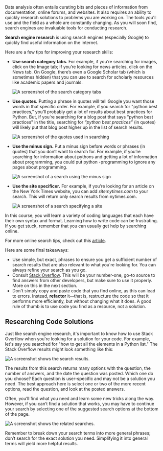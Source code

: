 <img style="display: none;" src="https://static.bc-edx.com/data/prework/m3/img/banner.jpg" alt="lesson banner" />

Data analysis often entails curating bits and pieces of information from documentation, online forums, and websites. It also requires an ability to quickly research solutions to problems you are working on. The tools you'll use and the field as a whole are constantly changing. As you will soon find, search engines are invaluable tools for conducting research.

**Search engine research** is using search engines (especially Google) to quickly find useful information on the internet.

Here are a few tips for improving your research skills:

*   **Use search category tabs.** For example, if you’re searching for images, click on the Image tab; if you’re looking for news articles, click on the News tab. On Google, there’s even a Google Scholar tab (which is sometimes hidden) that you can use to search for scholarly resources like academic papers and journals.

    ![A screenshot of the search category tabs](https://static.bc-edx.com/data/prework/m3/img/Google-search-tabs.jpg)

*   **Use quotes.** Putting a phrase in quotes will tell Google you want those words in that specific order. For example, if you search for "python best practices," you’ll probably get a lot of results about best practices for Python. But, if you’re searching for a blog post that says "python best practices" in the title, searching for *“python best practices”* (in quotes) will likely put that blog post higher up in the list of search results.

    ![A screenshot of the quotes used in searching](https://static.bc-edx.com/data/prework/m3/img/Google-search-quotes.jpg)

*   **Use the minus sign.** Put a minus sign before words or phrases (in quotes) that you don’t want to search for. For example, if you’re searching for information about pythons and getting a lot of information about programming, you could put python -programming to ignore any pages about programming.

    ![A screenshot of a search using the minus sign](https://static.bc-edx.com/data/prework/m3/img/Google-search-minus.jpg)

*   **Use the site specificer.** For example, if you’re looking for an article on the New York Times website, you can add *site:nytimes.com* to your search. This will return only search results from nytimes.com.

    ![A screenshot of a search specifying a site](https://static.bc-edx.com/data/prework/m3/img/Google-site-specifier.jpg)

In this course, you will learn a variety of coding languages that each have their own syntax and format. Learning how to write code can be frustrating. If you get stuck, remember that you can usually get help by searching online.

For more online search tips, check out this [article](http://www.informit.com/articles/article.aspx?p=1315437).

Here are some final takeaways:

*   Use simple, but exact, phrases to ensure you get a sufficient number of search results that are also relevant to what you're looking for. You can always refine your search as you go.
*   Consult [Stack Overflow](https://stackoverflow.com/). This will be your number-one, go-to source to find answers from other developers, but make sure to use it properly. More on this in the next section.
*   Don't simply copy and paste code that you find online, as this can lead to errors. Instead, **refactor** it—that is, restructure the code so that it performs more efficiently, but without changing what it does. A good rule of thumb is to use code you find as a resource, not a solution.

## Researching Code Solutions

Just like search engine research, it's important to know how to use Stack Overflow when you're looking for a solution for your code. For example, let's say you searched for "how to get all the elements in a Python list." The Stack Overflow results might look something like this:

![A screenshot shows the search results.](https://static.bc-edx.com/data/prework/m3/img/data-pre-3-1-1-search-result-from-stack-overflow_.jpg)

The results from this search returns many options with the question, the number of answers, and the date the question was posted. Which one do you choose? Each question is user-specific and may not be a solution you need. The best approach here is select one or two of the more recent options, read the question, and look at the posted answers.

Often, you’ll find what you need and learn some new tricks along the way. However, if you can’t find a solution that works, you may have to continue your search by selecting one of the suggested search options at the bottom of the page.

![A screenshot shows the related searches.](https://static.bc-edx.com/data/prework/m3/img/data-pre-3-1-2-additional-search-options-bottom-of-web-page.jpg)

Remember to break down your search terms into more general phrases; don’t search for the exact solution you need. Simplifying it into general terms will yield more helpful results.